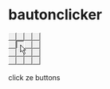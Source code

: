 # bautonclicker
![bauton clicker icon](https://github.com/weeniemount/bautonclicker/blob/main/bauton%20clickar%20icon.png?raw=true)

 click ze buttons
